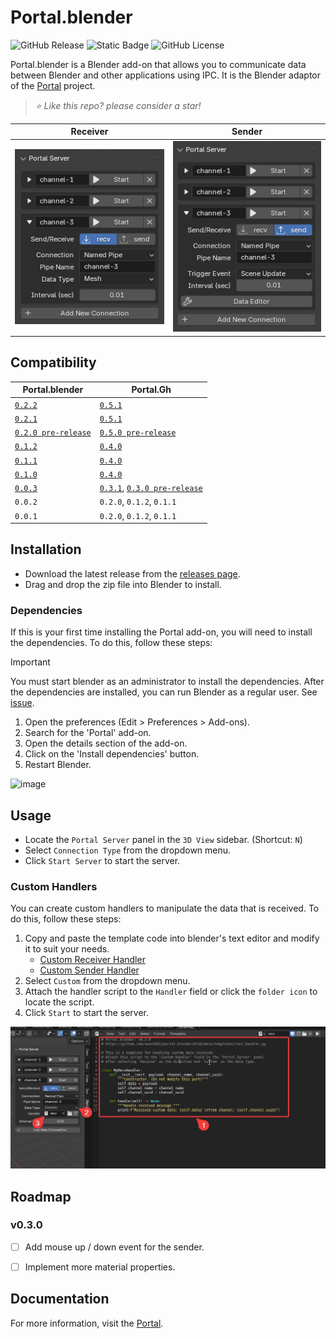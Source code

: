 # Portal.blender
![GitHub Release](https://img.shields.io/github/v/release/sean1832/portal.blender)
![Static Badge](https://img.shields.io/badge/blender-4.2.0%2B-blue)
![GitHub License](https://img.shields.io/github/license/sean1832/portal.blender)

Portal.blender is a Blender add-on that allows you to communicate data between Blender and other applications using IPC. It is the Blender adaptor of the [Portal](https://github.com/sean1832/portal) project.

> *⭐️ Like this repo? please consider a star!*

| **Receiver**                                 | **Sender**                                   |
| -------------------------------------------- | -------------------------------------------- |
| ![image](/doc/images/portal-server-recv.png) | ![image](/doc/images/portal-server-send.png) |

## Compatibility
| Portal.blender                                                                       | Portal.Gh                                                                                                                                      |
| ------------------------------------------------------------------------------------ | ---------------------------------------------------------------------------------------------------------------------------------------------- |
| [`0.2.2`](https://github.com/sean1832/Portal.blender/releases/tag/0.2.2)             | [`0.5.1`](https://github.com/sean1832/Portal/releases/tag/0.5.1)                                                                               |
| [`0.2.1`](https://github.com/sean1832/Portal.blender/releases/tag/0.2.1)             | [`0.5.1`](https://github.com/sean1832/Portal/releases/tag/0.5.1)                                                                               |
| [`0.2.0 pre-release`](https://github.com/sean1832/Portal.blender/releases/tag/0.2.0) | [`0.5.0 pre-release`](https://github.com/sean1832/Portal/releases/tag/0.5.0)                                                                   |
| [`0.1.2`](https://github.com/sean1832/Portal.blender/releases/tag/0.1.2)             | [`0.4.0`](https://github.com/sean1832/Portal/releases/tag/0.4.0)                                                                               |
| [`0.1.1`](https://github.com/sean1832/Portal.blender/releases/tag/0.1.1)             | [`0.4.0`](https://github.com/sean1832/Portal/releases/tag/0.4.0)                                                                               |
| [`0.1.0`](https://github.com/sean1832/Portal.blender/releases/tag/0.1.0)             | [`0.4.0`](https://github.com/sean1832/Portal/releases/tag/0.4.0)                                                                               |
| [`0.0.3`](https://github.com/sean1832/Portal.blender/releases/tag/0.0.3)             | [`0.3.1`](https://github.com/sean1832/Portal/releases/tag/0.3.1), [`0.3.0 pre-release`](https://github.com/sean1832/Portal/releases/tag/0.3.0) |
| `0.0.2`                                                                              | `0.2.0`, `0.1.2`, `0.1.1`                                                                                                                      |
| `0.0.1`                                                                              | `0.2.0`, `0.1.2`, `0.1.1`                                                                                                                      |

## Installation
- Download the latest release from the [releases page](https://github.com/sean1832/Portal.blender/releases/latest).
- Drag and drop the zip file into Blender to install.

### Dependencies
If this is your first time installing the Portal add-on, you will need to install the dependencies. To do this, follow these steps:
> [!IMPORTANT]
> You must start blender as an administrator to install the dependencies. After the dependencies are installed, you can run Blender as a regular user. See [issue](https://github.com/sean1832/Portal.blender/issues/1).
1. Open the preferences (Edit > Preferences > Add-ons).
2. Search for the 'Portal' add-on.
3. Open the details section of the add-on.
4. Click on the 'Install dependencies' button.
5. Restart Blender.

![image](/doc/images/dependencies-installation.png)

## Usage
- Locate the `Portal Server` panel in the `3D View` sidebar. (Shortcut: `N`)
- Select `Connection Type` from the dropdown menu.
- Click `Start Server` to start the server.

### Custom Handlers
You can create custom handlers to manipulate the data that is received. To do this, follow these steps:
1. Copy and paste the template code into blender's text editor and modify it to suit your needs.
   - [Custom Receiver Handler](/templates/recv_handler.py)
   - [Custom Sender Handler](/templates/send_handler.py)
2. Select `Custom` from the dropdown menu.
3. Attach the handler script to the `Handler` field or click the `folder icon` to locate the script.
4. Click `Start` to start the server.


![alt text](/doc/images/custom-handler.png)

## Roadmap
### v0.3.0
- [ ] Add mouse up / down event for the sender.
- [ ] Implement more material properties.


## Documentation
For more information, visit the [Portal](https://github.com/sean1832/portal).
